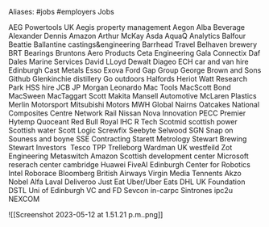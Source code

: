 Aliases: #jobs #employers
Jobs

AEG Powertools UK
Aegis property management
Aegon 
Alba Beverage 
Alexander Dennis
Amazon
Arthur McKay 
Asda 
AquaQ Analytics
Balfour Beattie
Ballantine castings&engineering
Barrhead Travel 
Belhaven brewery
BRT Bearings 
Bruntons Aero Products
Ceta Engineering Gala
Connectix
Daf 
Dales Marine Services
David LLoyd 
Dewalt
Diageo
ECH car and van hire
Edinburgh Cast Metals
Esso
Exova 
Ford 
Gap Group
George Brown and Sons
Github
Glenkinchie distillery
Go outdoors
Halfords
Heriot Watt Research Park 
HSS hire
JCB
JP Morgan
Leonardo 
Mac Tools
MacScott Bond
MacSween 
MacTaggart Scott
Makita
Mansell Automotive
McLaren Plastics 
Merlin Motorsport
Mitsubishi Motors
MWH Global
Nairns Oatcakes 
National Composites Centre
Network Rail 
Nissan 
Nova Innovation
PECC
Premier Hytemp 
Quoceant
Red Bull 
Royal IHC
R Tech
Scotmid
scottish power 
Scottish water 
Scott Logic 
Screwfix
Seebyte 
Selwood
SGN 
Snap on 
Souness and boyne
SSE Contracting
Starett  Metrology 
Stewart Brewing 
Stewart Investors 
Tesco
TPP
Trelleborg
Wardman UK 
westfeild 
Zot Engineering
Metaswitch
Amazon Scottish development center
Microsoft reserach center cambridge
Huawei
FiveAI
Edinburgh Center for Robotics
Intel
Roborace
Bloomberg
British Airways
Virgin Media
Tennents
Akzo Nobel
Alfa Laval
Deliveroo
Just Eat
Uber/Uber Eats
DHL UK Foundation
DSTL
Uni of Edinburgh VC and FD
Sevcon
in-carpc
Sintrones
ipc2u
NEXCOM

![[Screenshot 2023-05-12 at 1.51.21 p.m..png]]